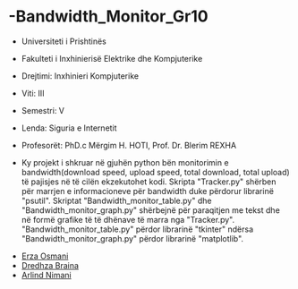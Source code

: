 # -Bandwidth_Monitor_Gr10

+ Universiteti i Prishtinës

+ Fakulteti i Inxhinierisë Elektrike dhe Kompjuterike

+ Drejtimi: Inxhinieri Kompjuterike

+ Viti: III

+ Semestri: V

+ Lenda: Siguria e Internetit

+ Profesorët: PhD.c Mërgim H. HOTI, Prof. Dr. Blerim REXHA

+ Ky projekt i shkruar në gjuhën python bën monitorimin e bandwidth(download speed, upload speed, total download, total upload) të pajisjes në të cilën ekzekutohet kodi. Skripta "Tracker.py" shërben për marrjen e informacioneve për bandwidth duke përdorur librarinë "psutil". Skriptat "Bandwidth_monitor_table.py" dhe "Bandwidth_monitor_graph.py" shërbejnë për paraqitjen me tekst dhe në formë grafike të të dhënave të marra nga "Tracker.py". "Bandwidth_monitor_table.py" përdor librarinë "tkinter" ndërsa "Bandwidth_monitor_graph.py" përdor librarinë "matplotlib".

- [Erza Osmani](https://github.com/erzaosmani)
- [Dredhza Braina](https://github.com/DredhzaBraina)
- [Arlind Nimani](https://github.com/Arlindi5)
